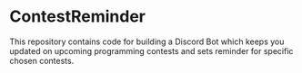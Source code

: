 # ContestReminder
This repository contains code for building a Discord Bot which keeps you updated on upcoming programming contests and sets reminder for specific chosen contests.
